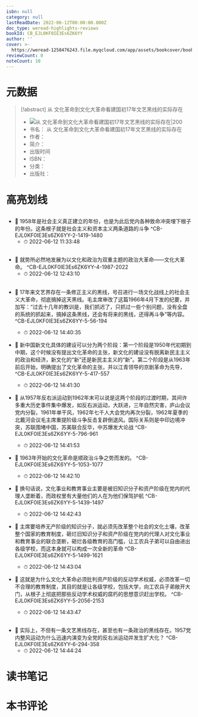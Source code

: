 ```yaml
---
isbn: null
category: null
lastReadDate: 2022-06-12T00:00:00.000Z
doc_type: weread-highlights-reviews
bookId: CB_EJL0KF0IE3Es6ZK6YY
author: ''
cover: >-
  https://weread-1258476243.file.myqcloud.com/app/assets/bookcover/book_cover_default_imported_01.png
reviewCount: 0
noteCount: 10
---
```

# 元数据
> [!abstract] 从 文化革命到文化大革命看建国初17年文艺黑线的实际存在
> - ![ 从 文化革命到文化大革命看建国初17年文艺黑线的实际存在|200](https://weread-1258476243.file.myqcloud.com/app/assets/bookcover/book_cover_default_imported_01.png)
> - 书名： 从 文化革命到文化大革命看建国初17年文艺黑线的实际存在
> - 作者： 
> - 简介： 
> - 出版时间 
> - ISBN： 
> - 分类： 
> - 出版社： 

# 高亮划线

## 


- 📌 1958年是社会主义真正建立的年份，也是为此后党内各种致命冲突埋下根子的年份。这条根子就是社会主义和资本主义两条道路的斗争 ^CB-EJL0KF0IE3Es6ZK6YY-2-1419-1480
    - ⏱ 2022-06-12 11:33:48 
## 


- 📌 就势所必然地发展为以文化和政治为双重主题的政治大革命——文化大革命。 ^CB-EJL0KF0IE3Es6ZK6YY-4-1987-2022
    - ⏱ 2022-06-12 12:43:10 
## 


- 📌 17年来文艺界存在一条修正主义的黑线，号召进行一场文化战线上的社会主义大革命，彻底搞掉这天黑线。毛主席审改了这篇1966年4月下发的纪要，并加写：“过去十几年的教训是，我们抓迟了，只抓过一些个别问题，没有全盘的系统的抓起来，搞掉这条黑线，还会有将来的黑线，还得再斗争”等内容。 ^CB-EJL0KF0IE3Es6ZK6YY-5-56-194
    - ⏱ 2022-06-12 14:40:35 

- 📌 新中国新文化具体的建设可以分为两个阶段：第一个阶段是1950年代初期到中期，这个时候没有提出文化革命的主张，新文化的建设没有脱离新民主主义的政治和经济，新文化的“新”还是新民主主义的“新”。第二个阶段是从1963年前后开始，明确提出了文化革命的主张，并以江青领导的京剧革命为先导， ^CB-EJL0KF0IE3Es6ZK6YY-5-417-557
    - ⏱ 2022-06-12 14:41:30 

- 📌 从1957年反右派运动到1962年末可以说是这两个阶段的过渡时期，其间许多重大历史事件集中爆发，如反右派运动，大跃进，三年自然灾害，庐山会议党内分裂，1961年单干风，1962年七千人大会党内再次分裂，1962年夏季的北戴河会议毛主席重提阶级斗争反击复辟倒退风。国际关系则是中印边境冲突，苏联围堵中国，苏美联合反华，中苏爆发大论战 ^CB-EJL0KF0IE3Es6ZK6YY-5-796-961
    - ⏱ 2022-06-12 14:41:53 

- 📌 1963年开始的文化革命是顺政治斗争之势而发的。 ^CB-EJL0KF0IE3Es6ZK6YY-5-1053-1077
    - ⏱ 2022-06-12 14:42:10 

- 📌 换句话说，文化事业和教育事业主要是被旧知识分子和资产阶级在党内的代理人垄断着，而政权里有大量他们的人在为他们保驾护航 ^CB-EJL0KF0IE3Es6ZK6YY-5-1439-1497
    - ⏱ 2022-06-12 14:42:43 

- 📌 主席要培养无产阶级的知识分子，就必须先改革整个社会的文化土壤，改革整个国家的教育制度，砸烂旧知识分子和资产阶级在党内的代理人对文化事业和教育事业的联合垄断，砸烂各级教育的高门槛，让工农兵子弟可以自由进出各级学校，而这本身就可以构成一次全新的革命 ^CB-EJL0KF0IE3Es6ZK6YY-5-1499-1621
    - ⏱ 2022-06-12 14:43:04 

- 📌 这就是为什么文化大革命必须批判资产阶级的反动学术权威，必须改革一切不合理的教育制度，其目的就是让各级学校，包括大学，向工农兵子弟敞开大门，从根子上彻底把那些反动学术权威的腐朽的思想意识赶出学校。 ^CB-EJL0KF0IE3Es6ZK6YY-5-2056-2153
    - ⏱ 2022-06-12 14:43:47 
## 


- 📌 实际上，不但有一条文艺黑线存在，甚至也有一条政治的黑线存在。1957党内整风运动为什么迅速内演变为全党的反右派运动并发生扩大化？ ^CB-EJL0KF0IE3Es6ZK6YY-6-294-358
    - ⏱ 2022-06-12 14:44:24 
# 读书笔记

# 本书评论
